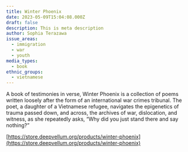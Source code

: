 ```yaml
---
title: Winter Phoenix
date: 2023-05-09T15:04:08.000Z
draft: false
description: This is meta description
author: Sophia Terazawa
issue_areas:
  - immigration
  - war
  - youth
media_types:
  - book
ethnic_groups:
  - vietnamese
---
```


A book of testimonies in verse, Winter Phoenix is a collection of poems written loosely after the form of an international war crimes tribunal. The poet, a daughter of a Vietnamese refugee, navigates the epigenetics of trauma passed down, and across, the archives of war, dislocation, and witness, as she repeatedly asks, “Why did you just stand there and say nothing?”

[https://store.deepvellum.org/products/winter-phoenix](https://store.deepvellum.org/products/winter-phoenix)
